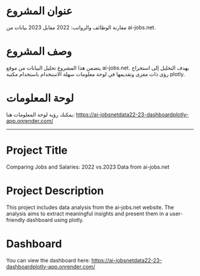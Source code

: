 # عنوان المشروع
مقارنة الوظائف والرواتب: 2022 مقابل 2023 بيانات من ai-jobs.net.
# وصف المشروع
يتضمن هذا المشروع تحليل البيانات من موقع ai-jobs.net. يهدف التحليل إلى استخراج رؤى ذات مغزى وتقديمها في لوحة معلومات سهلة الاستخدام باستخدام مكتبة plotly.
# لوحة المعلومات
يمكنك رؤية لوحة المعلومات هنا:
https://ai-jobsnetdata22-23-dashboardplotly-app.onrender.com/

_________________
# Project Title
Comparing Jobs and Salaries: 2022 vs.2023 Data from ai-jobs.net

# Project Description
This project includes data analysis from the ai-jobs.net website. The analysis aims to extract meaningful insights and present them in a user-friendly dashboard using plotly.

# Dashboard
You can view the dashboard here:
https://ai-jobsnetdata22-23-dashboardplotly-app.onrender.com/
